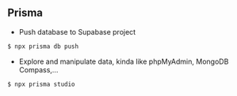 ## Prisma

- Push database to Supabase project

```bash
$ npx prisma db push
```

- Explore and manipulate data, kinda like phpMyAdmin, MongoDB Compass,...

```bash
$ npx prisma studio
```
